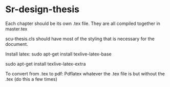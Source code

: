 # Sr-design-thesis

Each chapter should be its own .tex file.
They are all compiled together in master.tex

scu-thesis.cls should have most of the styling that is necessary for the document.

Install latex:
sudo apt-get install texlive-latex-base


sudo apt-get install texlive-latex-extra


To convert from .tex to pdf:
Pdflatex  whatever the .tex file is but without the .tex  (do this a few times)

